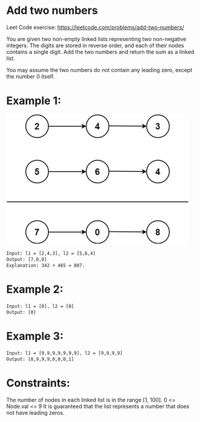 # Add two numbers

Leet Code exercise: https://leetcode.com/problems/add-two-numbers/

You are given two non-empty linked lists representing two non-negative integers. The digits are stored in reverse order, and each of their nodes contains a single digit. Add the two numbers and return the sum as a linked list.

You may assume the two numbers do not contain any leading zero, except the number 0 itself.

# Example 1:

![Add two number](addtwonumber1.jpg)

    Input: l1 = [2,4,3], l2 = [5,6,4]
    Output: [7,0,8]
    Explanation: 342 + 465 = 807.

# Example 2:

    Input: l1 = [0], l2 = [0]
    Output: [0]

# Example 3:

    Input: l1 = [9,9,9,9,9,9,9], l2 = [9,9,9,9]
    Output: [8,9,9,9,0,0,0,1]


# Constraints:

The number of nodes in each linked list is in the range [1, 100].
0 <= Node.val <= 9
It is guaranteed that the list represents a number that does not have leading zeros.